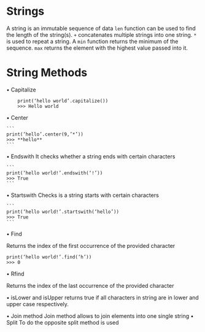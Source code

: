 # Strings

A string is an immutable sequence of data
```len``` function can be used to find the length of the string(s).
```+``` concatenates multiple strings into one string.
```*``` is used to repeat a string.
 A ```min``` function returns the minimum of the sequence.
```max``` returns the element with the highest value passed into it.


# String Methods
•	Capitalize
```
	print(‘hello world’.capitalize())
	>>> Hello world
```

•	Center 

	```
	print(‘hello’.center(9,’*’))
	>>> **hello**
	```
•	Endswith 
	It checks whether a string ends with certain characters
	
	```
	print(‘hello world!’.endswith(‘!’))
	>>> True
	```

•	Startswith 
	Checks is a string starts with certain characters

	```
	print(‘hello world!’.startswith(‘hello’))
	>>> True
	```

•	Find 

Returns the index of the first occurrence of the provided character

```
print(‘hello world!’.find(‘h’))
>>> 0
```

•	Rfind 

Returns the index of the last occurrence of the provided character



•	isLower  and isUpper
	returns true if all characters in string are in lower and upper case respectively.

•	Join method 
	Join method allows to join elements into one single string
•	Split 
	To do the opposite split method is used

